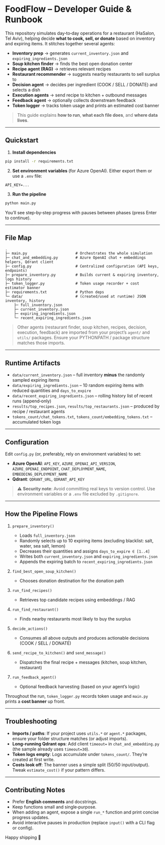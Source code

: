 # FoodFlow – Developer Guide & Runbook

This repository simulates day‑to‑day operations for a restaurant (HaSalon, Tel Aviv), helping decide **what to cook, sell, or donate** based on inventory and expiring items. It stitches together several agents:
- **Inventory prep** → generates `current_inventory.json` and `expiring_ingredients.json`
- **Soup kitchen finder** → finds the best open donation center
- **Recipe agent (RAG)** → retrieves relevant recipes
- **Restaurant recommender** → suggests nearby restaurants to sell surplus to
- **Decision agent** → decides per ingredient (COOK / SELL / DONATE) and selects a dish
- **Execution agents** → send recipe to kitchen + outbound messages
- **Feedback agent** → optionally collects downstream feedback
- **Token logger** → tracks token usage and prints an estimated cost banner

> This guide explains **how to run**, **what each file does**, and **where data lives**.

---

## Quickstart

1) **Install dependencies**
```bash
pip install -r requirements.txt
```

2) **Set environment variables** (for Azure OpenAI). Either export them or use a `.env` file:
```
API_KEY=...
```

3) **Run the pipeline**
```bash
python main.py
```
You’ll see step‑by‑step progress with pauses between phases (press Enter to continue).

---

## File Map

```
.
├─ main.py                      # Orchestrates the whole simulation
├─ chat_and_embedding.py        # Azure OpenAI chat + embeddings helpers, Qdrant client
├─ config.py                    # Centralized configuration (API keys, endpoints)
├─ prepare_inventory.py         # Builds current & expiring inventory, logs history
├─ token_logger.py              # Token usage recorder + cost estimator banner
├─ requirements.txt             # Python deps
└─ data/                        # (created/used at runtime) JSON inventory, history
    ├─ full_inventory.json
    ├─ current_inventory.json
    ├─ expiring_ingredients.json
    └─ recent_expiring_ingredients.json
```

> Other agents (restaurant finder, soup kitchen, recipes, decision, execution, feedback) are imported from your project’s `agent/` and `utils/` packages. Ensure your PYTHONPATH / package structure matches those imports.

---

## Runtime Artifacts

- `data/current_inventory.json` – full inventory **minus** the randomly sampled expiring items
- `data/expiring_ingredients.json` – 10 random expiring items with reduced quantities and `days_to_expire`
- `data/recent_expiring_ingredients.json` – rolling history list of recent runs (append‑only)
- `results/top_recipes.json`, `results/top_restaurants.json` – produced by recipe / restaurant agents
- `tokens_count/chat_tokens.txt`, `tokens_count/embedding_tokens.txt` – accumulated token logs

---

## Configuration

Edit `config.py` (or, preferably, rely on environment variables) to set:
- **Azure OpenAI**: `API_KEY`, `AZURE_OPENAI_API_VERSION`, `AZURE_OPENAI_ENDPOINT`, `CHAT_DEPLOYMENT_NAME`, `EMBEDDING_DEPLOYMENT_NAME`
- **Qdrant**: `QDRANT_URL`, `QDRANT_API_KEY`

> ⚠ **Security note**: Avoid committing real keys to version control. Use environment variables or a `.env` file excluded by `.gitignore`.

---

## How the Pipeline Flows

1. `prepare_inventory()`
   - Loads `full_inventory.json`
   - Randomly selects up to 10 expiring items (excluding blacklist: salt, water, sea salt, lemon)
   - Decreases their quantities and assigns `days_to_expire ∈ [1..4]`
   - Writes both `current_inventory.json` and `expiring_ingredients.json`
   - Appends the expiring batch to `recent_expiring_ingredients.json`

2. `find_best_open_soup_kitchen()`
   - Chooses donation destination for the donation path

3. `run_find_recipes()`
   - Retrieves top candidate recipes using embeddings / RAG

4. `run_find_restaurant()`
   - Finds nearby restaurants most likely to buy the surplus

5. `decide_actions()`
   - Consumes all above outputs and produces actionable decisions (COOK / SELL / DONATE)

6. `send_recipe_to_kitchen()` and `send_message()`
   - Dispatches the final recipe + messages (kitchen, soup kitchen, restaurant)

7. `run_feedback_agent()`
   - Optional feedback harvesting (based on your agent’s logic)

Throughout the run, `token_logger.py` records token usage and `main.py` prints a **cost banner** up front.

---

## Troubleshooting

- **Imports / paths**: If your project uses `utils.*` or `agent.*` packages, ensure your folder structure matches (or adjust imports).
- **Long‑running Qdrant ops**: Add client `timeout=` in `chat_and_embedding.py` (the sample already uses `timeout=30`).
- **Token logs empty**: Logs accumulate under `tokens_count/`. They’re created at first write.
- **Costs look off**: The banner uses a simple split (50/50 input/output). Tweak `estimate_cost()` if your pattern differs.

---

## Contributing Notes

- Prefer **English comments** and docstrings.
- Keep functions small and single‑purpose.
- When adding an agent, expose a single `run_*` function and print concise progress updates.
- Avoid interactive pauses in production (replace `input()` with a CLI flag or config).

Happy shipping 🚀
